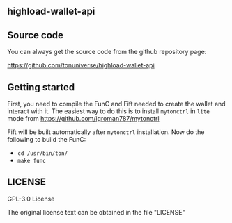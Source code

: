 ## highload-wallet-api

## Source code

You can always get the source code from the github repository page:

https://github.com/tonuniverse/highload-wallet-api

## Getting started

First, you need to compile the FunC and Fift needed to create the wallet and interact with it. The easiest way to do this is to install `mytonctrl` in `lite` mode from https://github.com/igroman787/mytonctrl

Fift will be built automatically after `mytonctrl` installation. Now do the following to build the FunC:

- `cd /usr/bin/ton/`
- `make func`


## LICENSE

GPL-3.0 License

The original license text can be obtained in the file "LICENSE"